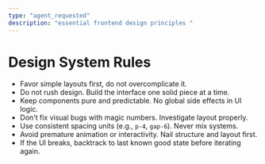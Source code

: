 ```yaml
---
type: "agent_requested"
description: "essential frontend design principles "
---
```


# Design System Rules

- Favor simple layouts first, do not overcomplicate it.
- Do not rush design. Build the interface one solid piece at a time.
- Keep components pure and predictable. No global side effects in UI logic.
- Don't fix visual bugs with magic numbers. Investigate layout properly.
- Use consistent spacing units (e.g., `p-4`, `gap-6`). Never mix systems.
- Avoid premature animation or interactivity. Nail structure and layout first.
- If the UI breaks, backtrack to last known good state before iterating again.
